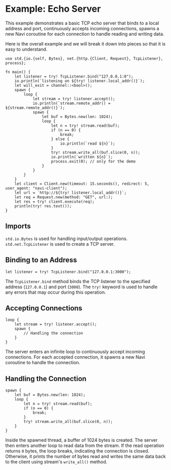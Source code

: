 # Example: Echo Server

This example demonstrates a basic TCP echo server that binds to a local address and port, continuously accepts incoming connections, spawns a new Navi coroutine for each connection to handle reading and writing data.

Here is the overall example and we will break it down into pieces so that it is easy to understand.

```nv
use std.{io.{self, Bytes}, net.{http.{Client, Request}, TcpListener}, process};

fn main() {
    let listener = try! TcpListener.bind("127.0.0.1:0");
    io.println(`listening on ${try! listener.local_addr()}`);
    let will_exit = channel::<bool>();
    spawn {
        loop {
            let stream = try! listener.accept();
            io.println(`stream.remote_addr() = ${stream.remote_addr()}`);
            spawn {
                let buf = Bytes.new(len: 1024);
                loop {
                    let n = try! stream.read(buf);
                    if (n == 0) {
                        break;
                    } else {
                        io.println(`read ${n}`);
                    }
                    try! stream.write_all(buf.slice(0, n));
                    io.println(`written ${n}`);
                    process.exit(0); // only for the demo
                }
            }
        }
    }
    let client = Client.new(timeout: 15.seconds(), redirect: 5, user_agent: "navi-client");
    let url = `http://${try! listener.local_addr()}`;
    let req = Request.new(method: "GET", url:);
    let res = try! client.execute(req);
    println(try! res.text());
}
```

## Imports

`std.io.Bytes` is used for handling input/output operations. `std.net.TcpListener` is used to create a TCP server.

## Binding to an Address

```nv,ignore
let listener = try! TcpListener.bind("127.0.0.1:3000");
```

The `TcpListener.bind` method binds the TCP listener to the specified address (`127.0.0.1`) and port (`3000`). The `try!` keyword is used to handle any errors that may occur during this operation.

## Accepting Connections

```nv,ignore
loop {
    let stream = try! listener.accept();
    spawn {
        // Handling the connection
    }
}
```

The server enters an infinite loop to continuously accept incoming connections. For each accepted connection, it spawns a new Navi coroutine to handle the connection.

## Handling the Connection

```nv,ignore
spawn {
    let buf = Bytes.new(len: 1024);
    loop {
        let n = try! stream.read(buf);
        if (n == 0) {
            break;
        }
        try! stream.write_all(buf.slice(0, n));
    }
}
```

Inside the spawned thread, a buffer of 1024 bytes is created. The server then enters another loop to read data from the stream. If the read operation returns `0` bytes, the loop breaks, indicating the connection is closed. Otherwise, it prints the number of bytes read and writes the same data back to the client using stream's `write_all()` method.
